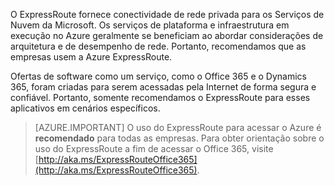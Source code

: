 O ExpressRoute fornece conectividade de rede privada para os Serviços de Nuvem da Microsoft. Os serviços de plataforma e infraestrutura em execução no Azure geralmente se beneficiam ao abordar considerações de arquitetura e de desempenho de rede. Portanto, recomendamos que as empresas usem a Azure ExpressRoute.

Ofertas de software como um serviço, como o Office 365 e o Dynamics 365, foram criadas para serem acessadas pela Internet de forma segura e confiável. Portanto, somente recomendamos o ExpressRoute para esses aplicativos em cenários específicos.

> [AZURE.IMPORTANT]
O uso do ExpressRoute para acessar o Azure é **recomendado** para todas as empresas. Para obter orientação sobre o uso do ExpressRoute a fim de acessar o Office 365, visite [http://aka.ms/ExpressRouteOffice365](http://aka.ms/ExpressRouteOffice365).

<!---HONumber=AcomDC_0928_2016-->